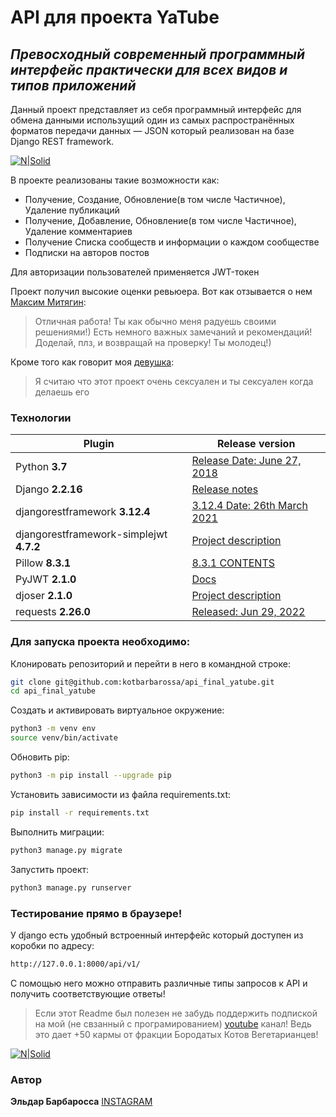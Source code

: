 # API для проекта YaTube
## _Превосходный современный программный интерфейс практически для всех видов и типов приложений_
Данный проект представляет из себя программный интерфейс для обмена данными использущий один из самых распространённых форматов передачи данных — JSON который реализован на базе Django REST framework.

[![N|Solid](https://pictures.s3.yandex.net/resources/Untitled_1_1624618790.png)]()

В проекте реализованы такие возможности как:
* Получение, Создание, Обновление(в том числе Частичное), Удаление публикаций
* Получение, Добавление, Обновление(в том числе Частичное), Удаление комментариев
* Получение Списка сообществ и информации о каждом сообществе
* Подписки на авторов постов

Для авторизации пользователей применяется JWT-токен

Проект получил высокие оценки ревьюера.
Вот как отзывается о нем [Максим Митягин]:
> Отличная работа! Ты как обычно меня радуешь своими решениями!) Есть немного важных замечаний и рекомендаций! Доделай, плз, и возвращай на проверку! Ты молодец!)


Кроме того как говорит моя [девушка]:
> Я считаю что этот проект очень сексуален и ты сексуален когда делаешь его


### Технологии 

| Plugin | Release version |
| ------ | ------ |
| Python **3.7** | [Release Date: June 27, 2018] |
| Django **2.2.16** | [Release notes] |
| djangorestframework **3.12.4** | [3.12.4 Date: 26th March 2021] |
| djangorestframework-simplejwt **4.7.2** | [Project description] |
| Pillow **8.3.1** | [8.3.1 CONTENTS] |
| PyJWT **2.1.0** | [Docs] |
| djoser **2.1.0** | [Project description] |
| requests **2.26.0** | [Released: Jun 29, 2022] |

### Для запуска проекта необходимо:

Клонировать репозиторий и перейти в него в командной строке:

```sh
git clone git@github.com:kotbarbarossa/api_final_yatube.git
cd api_final_yatube
```

Cоздать и активировать виртуальное окружение:

```sh
python3 -m venv env
source venv/bin/activate
```

Обновить pip:

```sh
python3 -m pip install --upgrade pip
```

Установить зависимости из файла requirements.txt:

```sh
pip install -r requirements.txt
```

Выполнить миграции:

```sh
python3 manage.py migrate
```

Запустить проект:
```sh
python3 manage.py runserver
```

### Тестирование прямо в браузере!
У django есть удобный встроенный интерфейс который доступен из коробки по адресу:
```sh
http://127.0.0.1:8000/api/v1/
```
С помощью него можно отправить различные типы запросов к API и получить соответствующие ответы!

> Если этот Readme был полезен не забудь поддержить подпиской на мой (не свзанный с програмированием) [youtube] канал!
Ведь это дает +50 кармы от фракции Бородатых Котов Вегетарианцев!


[![N|Solid](https://yt3.ggpht.com/T4mi6URGIZyh2G4RxRoVp6iBb9ldzwa_cpUJQ7d70UHruSO0q0Hopm8DET9ZoSvhnnbWWHHNiQ=s176-c-k-c0x00ffffff-no-rj)](https://www.youtube.com/channel/UC0NWbtRrU1YvsCP_0Slq-9A/featured)

### Автор 
**Эльдар Барбаросса**
[INSTAGRAM]


[//]: # (links)

   [Максим Митягин]: <https://github.com/mityagin>
   [девушка]: <vk.com/julia_super_fox>
   [Release Date: June 27, 2018]: https://www.python.org/downloads/release/python-370/
   [Release notes]: https://docs.djangoproject.com/en/4.0/releases/2.2.16/
   [3.12.4 Date: 26th March 2021]: https://www.django-rest-framework.org/community/release-notes/#312x-series
   [Project description]: https://pypi.org/project/djangorestframework-simplejwt/4.7.2/
   [8.3.1 CONTENTS]: https://pillow.readthedocs.io/en/stable/releasenotes/8.3.1.html
   [Docs]: https://pyjwt.readthedocs.io/en/2.1.0/
   [Project description]: https://pypi.org/project/djoser/
   [Released: Jun 29, 2022]: https://pypi.org/project/requests/
   [youtube]: https://www.youtube.com/channel/UC0NWbtRrU1YvsCP_0Slq-9A/
   [INSTAGRAM]: https://instagram.com/kot.barbarossa?igshid=YmMyMTA2M2Y=

